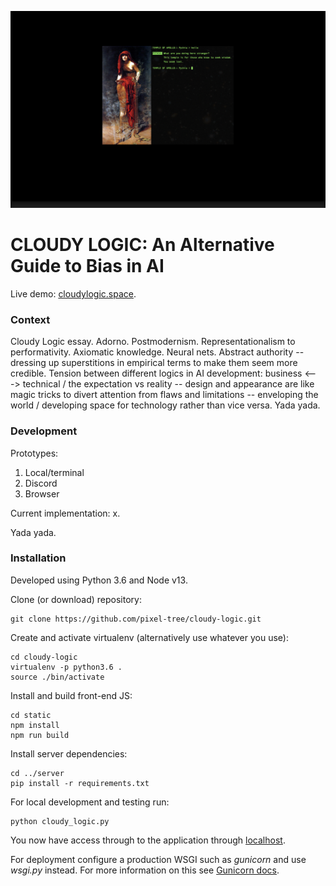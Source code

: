 ![Pythia](media/pythia.png)

# CLOUDY LOGIC: An Alternative Guide to Bias in AI

Live demo: [cloudylogic.space](http://cloudylogic.space).

### Context

Cloudy Logic essay. Adorno. Postmodernism. Representationalism to performativity. Axiomatic knowledge. Neural nets. Abstract authority -- dressing up superstitions in empirical terms to make them seem more credible. Tension between different logics in AI development: business <---> technical / the expectation vs reality -- design and appearance are like magic tricks to divert attention from flaws and limitations -- enveloping the world / developing space for technology rather than vice versa. Yada yada.

### Development

Prototypes:
1. Local/terminal
2. Discord
3. Browser

Current implementation: x.

Yada yada.

### Installation

Developed using Python 3.6 and Node v13.

Clone (or download) repository:

```
git clone https://github.com/pixel-tree/cloudy-logic.git
```

Create and activate virtualenv (alternatively use whatever you use):

```
cd cloudy-logic
virtualenv -p python3.6 .
source ./bin/activate
```

Install and build front-end JS:

```
cd static
npm install
npm run build
```

Install server dependencies:

```
cd ../server
pip install -r requirements.txt
```

For local development and testing run:

```
python cloudy_logic.py
```

You now have access through to the application through [localhost](http://localhost:8000).

For deployment configure a production WSGI such as *gunicorn* and use *wsgi.py* instead. For more information on this see [Gunicorn docs](https://docs.gunicorn.org/en/stable/index.html).

